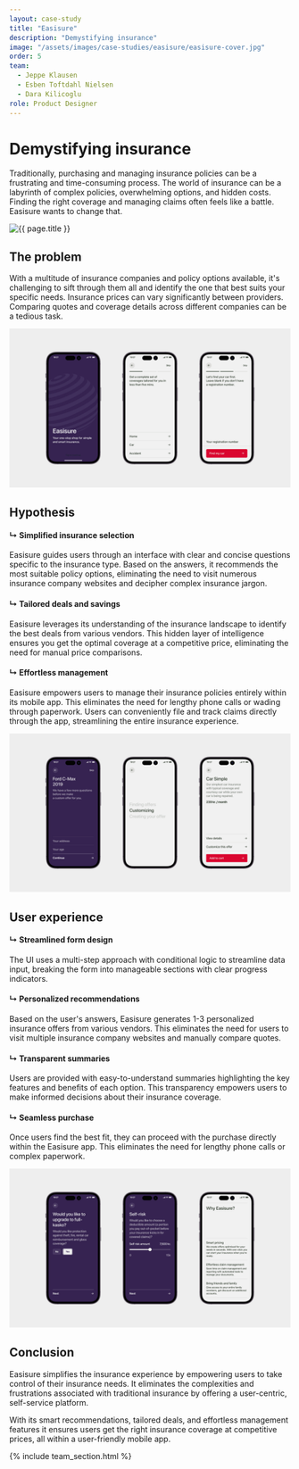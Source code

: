 ```yaml
---
layout: case-study
title: "Easisure"
description: "Demystifying insurance"
image: "/assets/images/case-studies/easisure/easisure-cover.jpg"
order: 5
team:
  - Jeppe Klausen
  - Esben Toftdahl Nielsen
  - Dara Kilicoglu
role: Product Designer
---
```


<div class="text-block">
    <h1 class="title-3 mb-2">Demystifying insurance</h1>
    <p>Traditionally, purchasing and managing insurance policies can be a frustrating and time-consuming process. The world of insurance can be a labyrinth of complex policies, overwhelming options, and hidden costs. Finding the right coverage and managing claims often feels like a battle. Easisure wants to change that.</p>
</div>

<div>
    <img src="{{ page.image | relative_url }}" alt="{{ page.title }}" class="project-image">
</div>

<div class="text-block">
    <h2 class="title-3 mb-2">The problem</h2>
    <p>With a multitude of insurance companies and policy options available, it's challenging to sift through them all and identify the one that best suits your specific needs. Insurance prices can vary significantly between providers. Comparing quotes and coverage details across different companies can be a tedious task.</p>
</div>

<div>
    <img src="/assets/images/case-studies/easisure/easisure-1.jpg" alt="" class="project-image">
</div>

<div class="text-block">
    <h2 class="title-3 mb-2">Hypothesis</h2>
    <div class="space-y-8">
        <div>
            <h4 class="mb-2">↳ Simplified insurance selection</h4>
            <p>Easisure guides users through an interface with clear and concise questions specific to the insurance type. Based on the answers, it recommends the most suitable policy options, eliminating the need to visit numerous insurance company websites and decipher complex insurance jargon.</p>
        </div>
        <div>
            <h4 class="mb-2">↳ Tailored deals and savings</h4>
            <p>Easisure leverages its understanding of the insurance landscape to identify the best deals from various vendors. This hidden layer of intelligence ensures you get the optimal coverage at a competitive price, eliminating the need for manual price comparisons.</p>
        </div>
        <div>
            <h4 class="mb-2">↳ Effortless management</h4>
            <p>Easisure empowers users to manage their insurance policies entirely within its mobile app. This eliminates the need for lengthy phone calls or wading through paperwork. Users can conveniently file and track claims directly through the app, streamlining the entire insurance experience.</p>
        </div>
    </div>
</div>

<div>
    <img src="/assets/images/case-studies/easisure/easisure-2.jpg" alt="" class="project-image">
</div>

<div class="text-block">
    <h2 class="title-3 mb-2">User experience</h2>
    <div class="space-y-8">
        <div>
            <h4 class="mb-2">↳ Streamlined form design</h4>
            <p>The UI uses a multi-step approach with conditional logic to streamline data input, breaking the form into manageable sections with clear progress indicators.</p>
        </div>
        <div>
            <h4 class="mb-2">↳ Personalized recommendations</h4>
            <p>Based on the user's answers, Easisure generates 1-3 personalized insurance offers from various vendors. This eliminates the need for users to visit multiple insurance company websites and manually compare quotes.</p>
        </div>
        <div>
            <h4 class="mb-2">↳ Transparent summaries</h4>
            <p>Users are provided with easy-to-understand summaries highlighting the key features and benefits of each option. This transparency empowers users to make informed decisions about their insurance coverage.</p>
        </div>
        <div>
            <h4 class="mb-2">↳ Seamless purchase</h4>
            <p>Once users find the best fit, they can proceed with the purchase directly within the Easisure app. This eliminates the need for lengthy phone calls or complex paperwork.</p>
        </div>
    </div>
</div>

<div>
    <img src="/assets/images/case-studies/easisure/easisure-3.jpg" alt="" class="project-image">
</div>

<div class="text-block">
    <h2 class="title-3 mb-2">Conclusion</h2>
    <p>Easisure simplifies the insurance experience by empowering users to take control of their insurance needs. It eliminates the complexities and frustrations associated with traditional insurance by offering a user-centric, self-service platform.</p>
    <p>With its smart recommendations, tailored deals, and effortless management features it ensures users get the right insurance coverage at competitive prices, all within a user-friendly mobile app.</p>
</div>

{% include team_section.html %}
